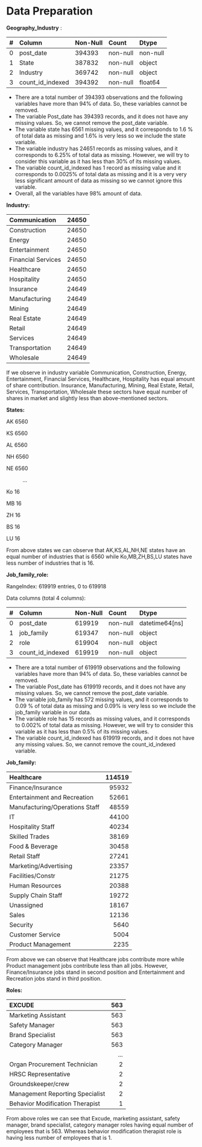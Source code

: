 ﻿# **Data Preparation**


**Geography\_Industry** :

|**#**|**Column**            |**Non-Null**|**Count**   |**Dtype**         |
| :- | :- | :- | :- | :- |
|0|post\_date|394393|non-null|non-null|
|1|State|387832|non-null|object        |
|2|Industry|369742|non-null|object        |
|3|count\_id\_indexed  |394392|non-null|float64|

- There are a total number of 394393 observations and the following variables have more than 94% of data. So, these variables cannot be removed.
- The variable Post\_date has 394393 records, and it does not have any missing values. So, we cannot remove the post\_date variable.
- The variable state has 6561 missing values, and it corresponds to 1.6 % of total data as missing and 1.6% is very less so we include the state variable.
- The variable industry has 24651 records as missing values, and it corresponds to 6.25% of total data as missing. However, we will try to consider this variable as it has less than 30% of its missing values.
- The variable count\_id\_indexed has 1 record as missing value and it corresponds to 0.0025% of total data as missing and it is a very  very less significant amount of data as missing so we cannot ignore this variable.
- Overall, all the variables have 98% amount of data.

**Industry:**

|Communication|24650|
| :- | -: |
|Construction|24650|
|Energy|24650|
|Entertainment|24650|
|Financial Services|24650|
|Healthcare|24650|
|Hospitality|24650|
|Insurance|24649|
|Manufacturing|24649|
|Mining|24649|
|Real Estate|24649|
|Retail|24649|
|Services|24649|
|Transportation|24649|
|Wholesale|24649|
If we observe in industry variable Communication, Construction, Energy, Entertainment, Financial Services, Healthcare, Hospitality has equal amount of share contribution. Insurance, Manufacturing, Mining, Real Estate, Retail, Services, Transportation, Wholesale these sectors have equal number of shares in market and slightly less than above-mentioned sectors.

**States:**

AK    6560

KS    6560

AL    6560

NH    6560

NE    6560

`      `... 

Ko      16

MB      16

ZH      16

BS      16

LU      16

From above states we can observe that AK,KS,AL,NH,NE states have an equal number of industries that is 6560 while Ko,MB,ZH,BS,LU states have less number of industries that is 16.

**Job\_family\_role:**

RangeIndex: 619919 entries, 0 to 619918

Data columns (total 4 columns):

|**#**|**Column**            |**Non-Null**|**Count**   |**Dtype**         |
| :- | :- | :- | :- | :- |
|0|post\_date|619919|non-null|datetime64[ns]|
|1|job\_family|619347|non-null|object|
|2|role|619904|non-null|object|
|3|count\_id\_indexed|619919|non-null|object|
- There are a total number of 619919 observations and the following variables have more than 94% of data. So, these variables cannot be removed.
- The variable Post\_date has 619919 records, and it does not have any missing values. So, we cannot remove the post\_date variable.
- The variable job\_family has 572 missing values, and it corresponds to 0.09 % of total data as missing and 0.09% is very less so we include the job\_family  variable in our data.
- The variable role has 15 records as missing values, and it corresponds to 0.002% of total data as missing. However, we will try to consider this variable as it has less than 0.5% of its missing values.
- The variable count\_id\_indexed has 619919 records, and it does not have any missing values. So, we cannot remove the count\_id\_indexed variable.

**Job\_family:**

|Healthcare|114519|
| :- | -: |
|Finance/Insurance|95932|
|Entertainment and Recreation|52661|
|Manufacturing/Operations Staff|48559|
|IT|44100|
|Hospitality Staff|40234|
|Skilled Trades|38169|
|Food & Beverage|30458|
|Retail Staff|27241|
|Marketing/Advertising|23357|
|Facilities/Constr|21275|
|Human Resources|20388|
|Supply Chain Staff|19272|
|Unassigned|18167|
|Sales|12136|
|Security|5640|
|Customer Service|5004|
|Product Management|2235|

From above we can observe that Healthcare jobs contribute more while Product management jobs contribute less than all jobs. However, Finance/Insurance jobs stand in second position and Entertainment and Recreation jobs stand in third position.

**Roles:**

|EXCUDE|563|
| :- | -: |
|Marketing Assistant|563|
|Safety Manager|563|
|Brand Specialist|563|
|Category Manager|563|
||...|
|Organ Procurement Technician|2|
|HRSC Representative|2|
|Groundskeeper/crew|2|
|Management Reporting Specialist|2|
|Behavior Modification Therapist|1|


From above roles we can see that Excude, marketing assistant, safety manager, brand specialist, category manager roles having equal number of employees that is 563. Whereas behavior modification therapist role is having less number of employees that is 1.
